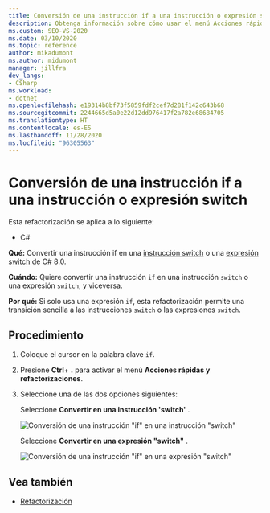 ```yaml
---
title: Conversión de una instrucción if a una instrucción o expresión switch
description: Obtenga información sobre cómo usar el menú Acciones rápidas y refactorizaciones para convertir una instrucción if en una instrucción switch o en una expresión switch de C# 8.0.
ms.custom: SEO-VS-2020
ms.date: 03/10/2020
ms.topic: reference
author: mikadumont
ms.author: midumont
manager: jillfra
dev_langs:
- CSharp
ms.workload:
- dotnet
ms.openlocfilehash: e19314b8bf73f5859fdf2cef7d281f142c643b68
ms.sourcegitcommit: 2244665d5a0e22d12dd976417f2a782e68684705
ms.translationtype: HT
ms.contentlocale: es-ES
ms.lasthandoff: 11/28/2020
ms.locfileid: "96305563"
---
```

# <a name="convert-if-statement-to-switch-statement-or-switch-expression"></a>Conversión de una instrucción if a una instrucción o expresión switch

Esta refactorización se aplica a lo siguiente:

- C#

**Qué:** Convertir una instrucción if en una [instrucción switch](/dotnet/csharp/language-reference/keywords/switch) o una [expresión switch](/dotnet/csharp/whats-new/csharp-8#switch-expressions) de C# 8.0.

**Cuándo:** Quiere convertir una instrucción `if` en una instrucción `switch` o una expresión `switch`, y viceversa.

**Por qué:** Si solo usa una expresión `if`, esta refactorización permite una transición sencilla a las instrucciones `switch` o las expresiones `switch`.

## <a name="how-to"></a>Procedimiento

1. Coloque el cursor en la palabra clave `if`.
2. Presione **Ctrl**+ **.** para activar el menú **Acciones rápidas y refactorizaciones**.
3. Seleccione una de las dos opciones siguientes:

    Seleccione **Convertir en una instrucción 'switch'** .

   ![Conversión de una instrucción "if" en una instrucción "switch"](media/convert-if-to-switch-statement.png)

    Seleccione **Convertir en una expresión "switch"** .

    ![Conversión de una instrucción "if" en una expresión "switch"](media/convert-if-to-switch-expression.png)

## <a name="see-also"></a>Vea también

- [Refactorización](../refactoring-in-visual-studio.md)
